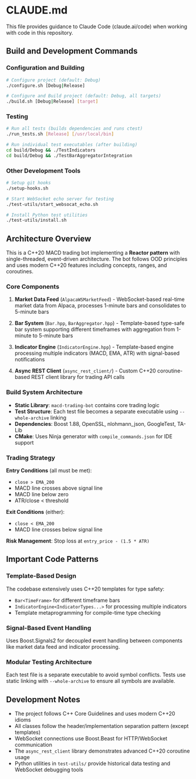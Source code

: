 # CLAUDE.md

This file provides guidance to Claude Code (claude.ai/code) when working with code in this repository.

## Build and Development Commands

### Configuration and Building

```bash
# Configure project (default: Debug)
./configure.sh [Debug|Release]

# Configure and Build project (default: Debug, all targets)
./build.sh [Debug|Release] [target]
```

### Testing
```bash
# Run all tests (builds dependencies and runs ctest)
./run_tests.sh [Release] [/usr/local/bin]

# Run individual test executables (after building)
cd build/Debug && ./TestIndicators
cd build/Debug && ./TestBarAggregatorIntegration
```

### Other Development Tools
```bash
# Setup git hooks
./setup-hooks.sh

# Start WebSocket echo server for testing
./test-utils/start_websocat_echo.sh

# Install Python test utilities
./test-utils/install.sh
```

## Architecture Overview

This is a C++20 MACD trading bot implementing a **Reactor pattern** with single-threaded, event-driven architecture. The bot follows OOD principles and uses modern C++20 features including concepts, ranges, and coroutines.

### Core Components

1. **Market Data Feed** (`AlpacaWSMarketFeed`) - WebSocket-based real-time market data from Alpaca, processes 1-minute bars and consolidates to 5-minute bars

2. **Bar System** (`Bar.hpp`, `BarAggregator.hpp`) - Template-based type-safe bar system supporting different timeframes with aggregation from 1-minute to 5-minute bars

3. **Indicator Engine** (`IndicatorEngine.hpp`) - Template-based engine processing multiple indicators (MACD, EMA, ATR) with signal-based notifications

4. **Async REST Client** (`async_rest_client/`) - Custom C++20 coroutine-based REST client library for trading API calls

### Build System Architecture

- **Static Library**: `macd-trading-bot` contains core trading logic
- **Test Structure**: Each test file becomes a separate executable using `--whole-archive` linking
- **Dependencies**: Boost 1.88, OpenSSL, nlohmann_json, GoogleTest, TA-Lib
- **CMake**: Uses Ninja generator with `compile_commands.json` for IDE support

### Trading Strategy

**Entry Conditions** (all must be met):
- `close > EMA_200`
- MACD line crosses above signal line
- MACD line below zero  
- ATR/close < threshold

**Exit Conditions** (either):
- `close < EMA_200`
- MACD line crosses below signal line

**Risk Management**: Stop loss at `entry_price - (1.5 * ATR)`

## Important Code Patterns

### Template-Based Design
The codebase extensively uses C++20 templates for type safety:
- `Bar<TimeFrame>` for different timeframe bars
- `IndicatorEngine<IndicatorTypes...>` for processing multiple indicators
- Template metaprogramming for compile-time type checking

### Signal-Based Event Handling
Uses Boost.Signals2 for decoupled event handling between components like market data feed and indicator processing.

### Modular Testing Architecture
Each test file is a separate executable to avoid symbol conflicts. Tests use static linking with `--whole-archive` to ensure all symbols are available.

## Development Notes

- The project follows C++ Core Guidelines and uses modern C++20 idioms
- All classes follow the header/implementation separation pattern (except templates)
- WebSocket connections use Boost.Beast for HTTP/WebSocket communication
- The `async_rest_client` library demonstrates advanced C++20 coroutine usage
- Python utilities in `test-utils/` provide historical data testing and WebSocket debugging tools
